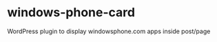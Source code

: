 windows-phone-card
==================

WordPress plugin to display windowsphone.com apps inside post/page
